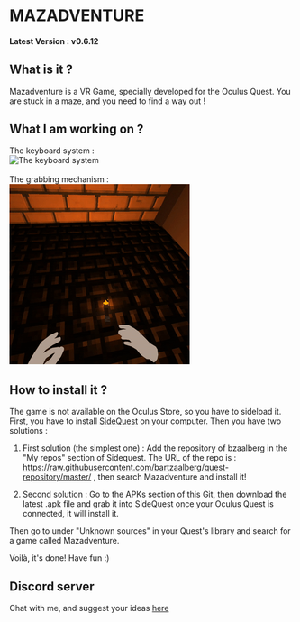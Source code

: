 # MAZADVENTURE
#### Latest Version : v0.6.12

## What is it ?

Mazadventure is a VR Game, specially developed for the Oculus Quest.
You are stuck in a maze, and you need to find a way out ! 


## What I am working on ?

The keyboard system :
<br>
![The keyboard system](https://github.com/Far0w/Mazadventure/blob/master/gameScreenshots/gif1.gif)
<br>
<br>
The grabbing mechanism :
<br>
![The grabbing system](https://github.com/Far0w/Mazadventure/blob/master/gameScreenshots/gif2.gif)

## How to install it ?

The game is not available on the Oculus Store, so you have to sideload it. 
First, you have to install [SideQuest](https://sidequestvr.com) on your computer.
Then you have two solutions :

1. First solution (the simplest one) : Add the repository of bzaalberg in the "My repos" section of Sidequest. The URL of the repo is : https://raw.githubusercontent.com/bartzaalberg/quest-repository/master/ , then search Mazadventure and install it!

2. Second solution : Go to the APKs section of this Git, then download the latest .apk file and grab it into SideQuest once your Oculus Quest is connected, it will install it.

Then go to under "Unknown sources" in your Quest's library and search for a game called Mazadventure.

Voilà, it's done! Have fun :)

## Discord server

Chat with me, and suggest your ideas [here](http://www.discord.gg/2SmD9qP)
